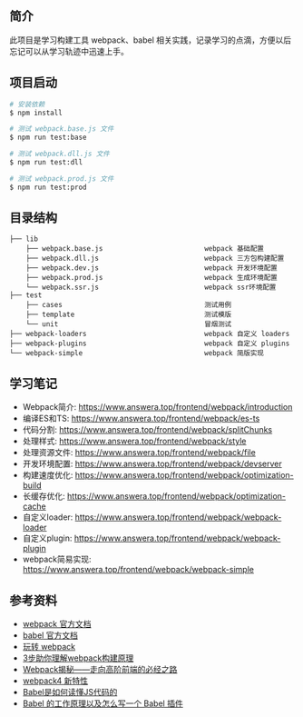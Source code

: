 ## 简介

此项目是学习构建工具 webpack、babel 相关实践，记录学习的点滴，方便以后忘记可以从学习轨迹中迅速上手。

## 项目启动

```bash
# 安装依赖
$ npm install

# 测试 webpack.base.js 文件
$ npm run test:base

# 测试 webpack.dll.js 文件
$ npm run test:dll

# 测试 webpack.prod.js 文件
$ npm run test:prod
```

## 目录结构

```
├── lib
    ├── webpack.base.js                         webpack 基础配置
    ├── webpack.dll.js                          webpack 三方包构建配置          
    ├── webpack.dev.js                          webpack 开发环境配置
    ├── webpack.prod.js                         webpack 生成环境配置
    └── webpack.ssr.js                          webpack ssr环境配置
├── test
    ├── cases                                   测试用例
    ├── template                                测试模版          
    └── unit                                    冒烟测试
├── webpack-loaders                             webpack 自定义 loaders
├── webpack-plugins                             webpack 自定义 plugins
└── webpack-simple                              webpack 简版实现
```

## 学习笔记

- Webpack简介: https://www.answera.top/frontend/webpack/introduction
- 编译ES和TS: https://www.answera.top/frontend/webpack/es-ts
- 代码分割: https://www.answera.top/frontend/webpack/splitChunks
- 处理样式: https://www.answera.top/frontend/webpack/style
- 处理资源文件: https://www.answera.top/frontend/webpack/file
- 开发环境配置: https://www.answera.top/frontend/webpack/devserver
- 构建速度优化: https://www.answera.top/frontend/webpack/optimization-build
- 长缓存优化: https://www.answera.top/frontend/webpack/optimization-cache
- 自定义loader: https://www.answera.top/frontend/webpack/webpack-loader
- 自定义plugin: https://www.answera.top/frontend/webpack/webpack-plugin
- webpack简易实现: https://www.answera.top/frontend/webpack/webpack-simple

## 参考资料

- [webpack 官方文档](https://webpack.js.org/)
- [babel 官方文档](https://babeljs.io/)
- [玩转 webpack](https://time.geekbang.org/course/intro/100028901)
- [3步助你理解webpack构建原理](https://learn.kaikeba.com/catalog/211875)
- [Webpack揭秘——走向高阶前端的必经之路 ](https://juejin.im/post/6844903685407916039)
- [webpack4 新特性](https://lz5z.com/webpack4-new/)
- [Babel是如何读懂JS代码的](https://zhuanlan.zhihu.com/p/27289600)
- [Babel 的工作原理以及怎么写一个 Babel 插件](https://cloud.tencent.com/developer/article/1520124)
